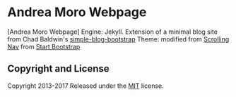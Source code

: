 # Andrea Moro Webpage

[Andrea Moro Webpage]
Engine: Jekyll. Extension of a minimal blog site from Chad Baldwin's [simple-blog-bootstrap](https://github.com/chadbaldwin/simple-blog-bootstrap)
Theme: modified from [Scrolling Nav](https://startbootstrap.com/template-overviews/scrolling-nav/) from [Start Bootstrap](http://startbootstrap.com/)

## Copyright and License

Copyright 2013-2017 Released under the [MIT](https://github.com/BlackrockDigital/startbootstrap-scrolling-nav/blob/gh-pages/LICENSE) license.
